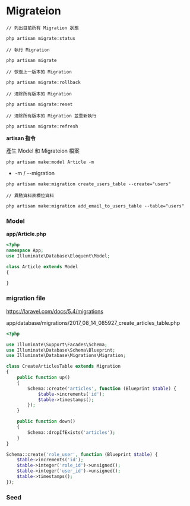 # Migrateion

```
// 列出目前所有 Migration 狀態

php artisan migrate:status

// 執行 Migration

php artisan migrate

// 恢復上一版本的 Migration

php artisan migrate:rollback

// 清除所有版本的 Migration

php artisan migrate:reset

// 清除所有版本的 Migration 並重新執行

php artisan migrate:refresh
```

**artisan 指令**

產生 Model 和 Migrateion 檔案

```
php artisan make:model Article -m
```

* -m / --migration


```
php artisan make:migration create_users_table --create="users"
```

```
// 異動資料表欄位資料

php artisan make:migration add_email_to_users_table --table="users"
```

### Model

**app/Article.php**

```php
<?php
namespace App;
use Illuminate\Database\Eloquent\Model;

class Article extends Model
{

}
```

### migration file

<https://laravel.com/docs/5.4/migrations>

app/database/migrations/2017_08_14_085927_create_articles_table.php

```php
<?php

use Illuminate\Support\Facades\Schema;
use Illuminate\Database\Schema\Blueprint;
use Illuminate\Database\Migrations\Migration;

class CreateArticlesTable extends Migration
{
    public function up()
    {
        Schema::create('articles', function (Blueprint $table) {
            $table->increments('id');
            $table->timestamps();
        });
    }

    public function down()
    {
        Schema::dropIfExists('articles');
    }
}

```

```php
Schema::create('role_user', function (Blueprint $table) {
    $table->increments('id');
    $table->integer('role_id')->unsigned();
    $table->integer('user_id')->unsigned();
    $table->timestamps();
});
```

### Seed